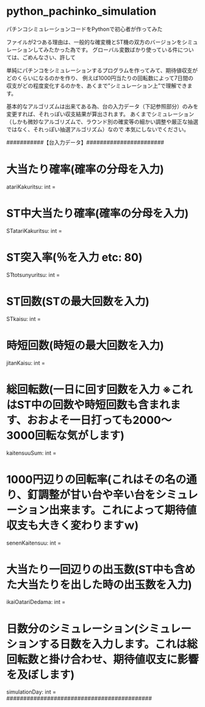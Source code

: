 # python_pachinko_simulation
パチンコシミュレーションコードをPythonで初心者が作ってみた

ファイルが2つある理由は、一般的な確変機とST機の双方のバージョンをシミュレーションしてみたかった為です。
グローバル変数ばかり使っている件については、ごめんなさい、許して

単純にパチンコをシミュレーションするプログラムを作ってみて、期待値収支がどのくらいになるのかを作り、
例えば1000円当たりの回転数によって7日間の収支がどの程度変化するのかを、あくまで”シミュレーション上”で理解できます。

基本的なアルゴリズムは出来てある為、台の入力データ（下記参照部分）のみを変更すれば、それっぽい収支結果が算出されます。
あくまでシミュレーション（しかも微妙なアルゴリズムで、ラウンド別の確変等の細かい調整や厳正な抽選ではなく、それっぽい抽選アルゴリズム）なので
本気にしないでください。

###########【台入力データ】#######################
# 大当たり確率(確率の分母を入力)
atariKakuritsu: int = 
# ST中大当たり確率(確率の分母を入力)
STatariKakuritsu: int = 
# ST突入率(％を入力 etc: 80)
STtotsunyuritsu: int = 
# ST回数(STの最大回数を入力)
STkaisu: int = 
# 時短回数(時短の最大回数を入力)
jitanKaisu: int = 
# 総回転数(一日に回す回数を入力 ※これはST中の回数や時短回数も含まれます、おおよそ一日打っても2000～3000回転な気がします)
kaitensuuSum: int = 
# 1000円辺りの回転率(これはその名の通り、釘調整が甘い台や辛い台をシミュレーション出来ます。これによって期待値収支も大きく変わりますｗ)
senenKaitensuu: int = 
# 大当たり一回辺りの出玉数(ST中も含めた大当たりを出した時の出玉数を入力)
ikaiOatariDedama: int = 
# 日数分のシミュレーション(シミュレーションする日数を入力します。これは総回転数と掛け合わせ、期待値収支に影響を及ぼします)
simulationDay: int = 
###########################################
